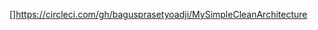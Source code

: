 [![<bagusprasetyoadji>](https://circleci.com/gh/bagusprasetyoadji/MySimpleCleanArchitecture.svg?style=svg)]https://circleci.com/gh/bagusprasetyoadji/MySimpleCleanArchitecture
